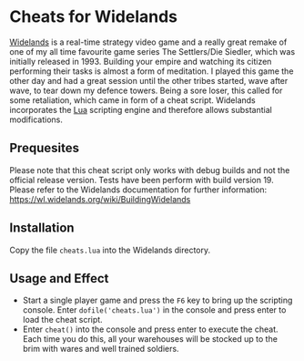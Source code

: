 # Cheats for Widelands

[Widelands](https://wl.widelands.org) is a real-time strategy video game and a really great remake of one of my all time favourite game series The Settlers/Die Siedler, which was initially released in 1993. Building your empire and watching its citizen performing their tasks is almost a form of meditation. I played this game the other day and had a great session until the other tribes started, wave after wave, to tear down my defence towers. Being a sore loser, this called for some retaliation, which came in form of a cheat script. Widelands incorporates the [Lua](http://www.lua.org) scripting engine and therefore allows substantial modifications.

## Prequesites

Please note that this cheat script only works with debug builds and not the official release version. Tests have been perform with build version 19. Please refer to the Widelands documentation for further information: https://wl.widelands.org/wiki/BuildingWidelands

## Installation

Copy the file `cheats.lua` into the Widelands directory.

## Usage and Effect

- Start a single player game and press the `F6` key to bring up the scripting console. Enter `dofile('cheats.lua')` in the console and press enter to load the cheat script.
- Enter `cheat()` into the console and press enter to execute the cheat. Each time you do this, all your warehouses will be stocked up to the brim with wares and well trained soldiers.
